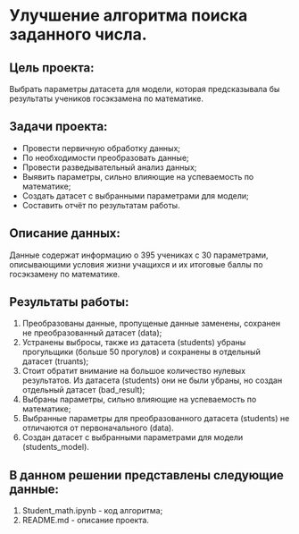 # Улучшение алгоритма поиска заданного числа.

## Цель проекта:
Выбрать параметры датасета для модели, которая предсказывала бы результаты учеников госэкзамена по математике.

## Задачи проекта:
- Провести первичную обработку данных;
- По необходимости преобразовать данные;
- Провести разведывательный анализ данных;
- Выявить параметры, сильно влияющие на успеваемость по математике;
- Создать датасет с выбранными параметрами для модели;
- Составить отчёт по результатам работы.

## Описание данных:
Данные содержат информацию о 395 учениках с 30 параметрами, описывающими условия жизни учащихся и их итоговые баллы по госэкзамену по математике.

## Результаты работы:
1. Преобразованы данные, пропущеные данные заменены, сохранен не преобразованный датасет (data);
2. Устранены выбросы, также из датасета (students) убраны прогульщики (больше 50 прогулов) и сохранены в отдельный датасет (truants);
3. Стоит обратит внимание на большое количество нулевых результатов. Из датасета (students) они не были убраны, но создан отдельный датасет (bad_result);
4. Выбраны параметры, сильно влияющие на успеваемость по математике;
5. Выбранные параметры для преобразованного датасета (students) не отличаются от первоначального (data).
6. Создан датасет с выбранными параметрами для модели (students_model).

## В данном решении представлены следующие данные:
1. Student_math.ipynb - код алгоритма;
2. README.md - описание проекта.
